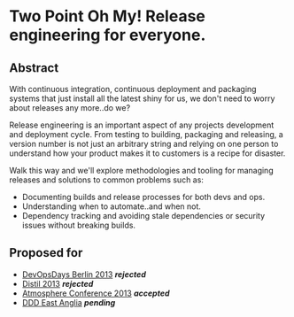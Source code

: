 # Two Point Oh My! Release engineering for everyone.

## Abstract

With continuous integration, continuous deployment and packaging systems that just install all the latest shiny for us, we don't need to worry about releases any more..do we?

Release engineering is an important aspect of any projects development and deployment cycle. From testing to building, packaging and releasing,  a version number is not just an arbitrary string and relying on one person to understand how your product makes it to customers is a recipe for disaster.

Walk this way and we'll explore methodologies and tooling for managing releases and solutions to common problems such as:

 * Documenting builds and release processes for both devs and ops. 
 * Understanding when to automate..and when not.
 * Dependency tracking and avoiding stale dependencies or security issues without breaking builds. 


## Proposed for

 * [DevOpsDays Berlin 2013](http://devopsdays.org/events/2013-berlin/) ***rejected***
 * [Distil 2013](http://distill.engineyard.com/) ***rejected***
 * [Atmosphere Conference 2013](https://atmosphere-conference.com/en/) ***accepted***
 * [DDD East Anglia](http://dddeastanglia.com/) ***pending***
